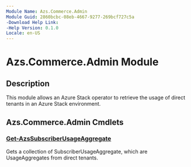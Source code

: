 ```yaml
---
Module Name: Azs.Commerce.Admin
Module Guid: 2860bcbc-08eb-4667-9277-269bcf727c5a
-Download Help Link:
-Help Version: 0.1.0
Locale: en-US
---
```


# Azs.Commerce.Admin Module
## Description
This module allows an Azure Stack operator to retrieve the usage of direct tenants in an Azure Stack environment.

## Azs.Commerce.Admin Cmdlets
### [Get-AzsSubscriberUsageAggregate](Get-AzsSubscriberUsageAggregate.md)
Gets a collection of SubscriberUsageAggregate, which are UsageAggregates from direct tenants.


